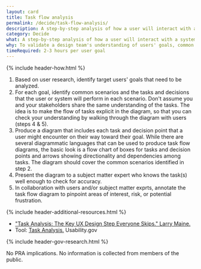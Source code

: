 ```yaml
---
layout: card
title: Task flow analysis
permalink: /decide/task-flow-analysis/
description: A step-by-step analysis of how a user will interact with a system in order to reach a goal. This analysis is documented in a diagram that traces a user's possible paths through sequences of tasks and decision points in pursuit of their goal. The tasks and decision points should represent steps taken by the user, as well as steps taken by the system.
category: Decide
what: A step-by-step analysis of how a user will interact with a system in order to reach a goal. This analysis is documented in a diagram that traces a user's possible paths through sequences of tasks and decision points in pursuit of their goal. The tasks and decision points should represent steps taken by the user, as well as steps taken by the system.
why: To validate a design team's understanding of users' goals, common scenarios, and tasks, and to illustrate in a solution-agnostic way the overall flow of tasks through which a user progresses to accomplish a goal.  Task flow diagrams also help surface obstacles in the way of users achieving their goal.
timeRequired: 2-3 hours per user goal  
---
```


{% include header-how.html %}

1. Based on user research, identify target users' goals that need to be analyzed.
1. For each goal, identify common scenarios and the tasks and decisions that the user or system will perform in each scenario. Don't assume you and your stakeholders share the same understanding of the tasks. The idea is to make the flow of tasks explicit in the diagram, so that you can check your understanding by walking through the diagram with users (steps 4 & 5).
1. Produce a diagram that includes each task and decision point that a user might encounter on their way toward their goal. While there are several diagrammatic languages that can be used to produce task flow diagrams, the basic look is a flow chart of boxes for tasks and decision points and arrows showing directionality and dependencies among tasks. The diagram should cover the common scenarios identified in step 2.  
1. Present the diagram to a subject matter expert who knows the task(s) well enough to check for accuracy.
1. In collaboration with users and/or subject matter exprts, annotate the task flow diagram to pinpoint areas of interest, risk, or potential frustration.

<section class="method--section--non-printable-content" markdown="1">
{% include header-additional-resources.html %}

- <a href="http://searchenginewatch.com/sew/how-to/2336547/task-analysis-the-key-ux-design-step-everyone-skips">"Task Analysis: The Key UX Design Step Everyone Skips." Larry Maine.</a>
- Tool: <a href="http://www.usability.gov/how-to-and-tools/methods/task-analysis.html">Task Analysis.</a> Usability.gov
</section>

<section class="method--section method--section--government-considerations" markdown="1" > {% include header-gov-research.html %}

No PRA implications. No information is collected from members of the public.
</section>
